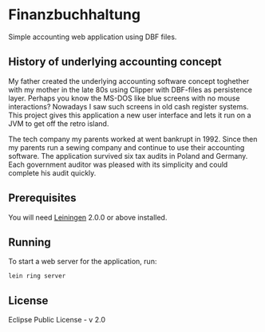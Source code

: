 # Finanzbuchhaltung

Simple accounting web application using DBF files.

## History of underlying accounting concept

My father created the underlying accounting software concept toghether with my mother in the late 80s using Clipper with DBF-files as persistence layer. Perhaps you know the MS-DOS like blue screens with no mouse interactions? Nowadays I saw such screens in old cash register systems. This project gives this application a new user interface and lets it run on a JVM to get off the retro island.

The tech company my parents worked at went bankrupt in 1992. Since then my parents run a sewing company and continue to use their accounting software. The application survived six tax audits in Poland and Germany. Each government auditor was pleased with its simplicity and could complete his audit quickly.

## Prerequisites

You will need [Leiningen][] 2.0.0 or above installed.

[leiningen]: https://github.com/technomancy/leiningen

## Running

To start a web server for the application, run:

    lein ring server

## License

Eclipse Public License - v 2.0
